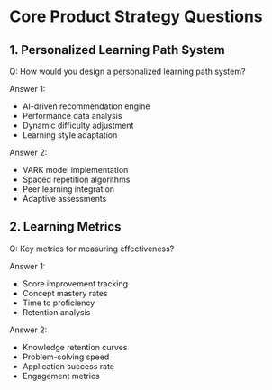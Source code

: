 # Core Product Strategy Questions

## 1. Personalized Learning Path System

Q: How would you design a personalized learning path system?

Answer 1:
- AI-driven recommendation engine
- Performance data analysis
- Dynamic difficulty adjustment
- Learning style adaptation

Answer 2:
- VARK model implementation
- Spaced repetition algorithms
- Peer learning integration
- Adaptive assessments

## 2. Learning Metrics

Q: Key metrics for measuring effectiveness?

Answer 1:
- Score improvement tracking
- Concept mastery rates
- Time to proficiency
- Retention analysis

Answer 2:
- Knowledge retention curves
- Problem-solving speed
- Application success rate
- Engagement metrics